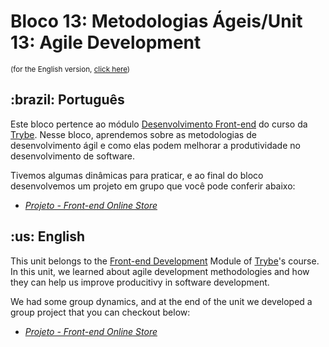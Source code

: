 # Bloco 13: Metodologias Ágeis/Unit 13: Agile Development
<small>(for the English version, <a href="#en">click here</a>)</small>
<h2>:brazil: Português</h2>
<p>Este bloco pertence ao módulo <a href="https://github.com/raphaelalmeidamartins/trybe_exercicios/tree/main/2_Desenvolvimento-Front-end" rel="prev">Desenvolvimento Front-end</a> do curso da <a href="https://www.betrybe.com/">Trybe</a>. Nesse bloco, aprendemos sobre as metodologias de desenvolvimento ágil e como elas podem melhorar a produtividade no desenvolvimento de software.</p>
<p>Tivemos algumas dinâmicas para praticar, e ao final do bloco desenvolvemos um projeto em grupo que você pode conferir abaixo:</p>

- _[Projeto - Front-end Online Store](https://github.com/raphaelalmeidamartins/front-end-online-store)_

<h2 id="en">:us: English</h2>
<p>This unit belongs to the <a href="https://github.com/raphaelalmeidamartins/trybe_exercicios/tree/main/2_Desenvolvimento-Front-end">Front-end Development</a> Module of <a href="https://www.betrybe.com/">Trybe</a>'s course. In this unit, we learned about agile development methodologies and how they can help us improve producitivy in software development.</p>
<p>We had some group dynamics, and at the end of the unit we developed a group project that you can checkout below:</p>

- _[Projeto - Front-end Online Store](https://github.com/raphaelalmeidamartins/front-end-online-store)_
